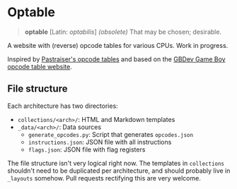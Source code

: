 Optable
=======

> **optable** \[Latin: _optabilis_\] _(obsolete)_ That may be chosen; desirable.

A website with (reverse) opcode tables for various CPUs. Work in progress.

Inspired by [Pastraiser's opcode tables](https://pastraiser.com/) and based on the [GBDev Game Boy opcode table website](https://gbdev.io/gb-opcodes/optables/).

File structure
--------------

Each architecture has two directories:

* `collections/<arch>/`: HTML and Markdown templates
* `_data/<arch>/`: Data sources
  * `generate_opcodes.py`: Script that generates `opcodes.json`
  * `instructions.json`: JSON file with all instructions
  * `flags.json`: JSON file with flag registers

The file structure isn't very logical right now. The templates in `collections` shouldn't need to be duplicated per architecture, and should probably live in `_layouts` somehow. Pull requests rectifying this are very welcome.
